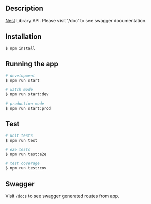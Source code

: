 
## Description

[Nest](https://github.com/nestjs/nest) Library API. Please visit '/doc' to see swagger documentation.

## Installation

```bash
$ npm install
```

## Running the app

```bash
# development
$ npm run start

# watch mode
$ npm run start:dev

# production mode
$ npm run start:prod
```

## Test

```bash
# unit tests
$ npm run test

# e2e tests
$ npm run test:e2e

# test coverage
$ npm run test:cov
```

## Swagger

Visit `/docs` to see swagger generated routes from app.
